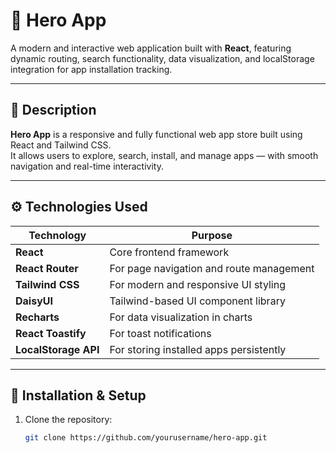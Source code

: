 # 🚀 Hero App

A modern and interactive web application built with **React**, featuring dynamic routing, search functionality, data visualization, and localStorage integration for app installation tracking.

---

## 📝 Description

**Hero App** is a responsive and fully functional web app store built using React and Tailwind CSS.  
It allows users to explore, search, install, and manage apps — with smooth navigation and real-time interactivity.  

---

## ⚙️ Technologies Used

| Technology | Purpose |
|-------------|----------|
| **React** | Core frontend framework |
| **React Router** | For page navigation and route management |
| **Tailwind CSS** | For modern and responsive UI styling |
| **DaisyUI** | Tailwind-based UI component library |
| **Recharts** | For data visualization in charts |
| **React Toastify** | For toast notifications |
| **LocalStorage API** | For storing installed apps persistently |

---

## 🧩 Installation & Setup

1. Clone the repository:
   ```bash
   git clone https://github.com/yourusername/hero-app.git
  
